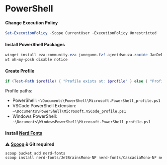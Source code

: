 # PowerShell

#### Change Execution Policy

```powershell
Set-ExecutionPolicy -Scope CurrentUser -ExecutionPolicy Unrestricted
```

#### Install PowerShell Packages

```powershell
winget install eza-community.eza junegunn.fzf ajeetdsouza.zoxide JanDeDobbeleer.OhMyPosh Microsoft.PowerShell --source winget --accept-package-agreements --accept-source-agreements
wt oh-my-posh disable notice
```

#### Create Profile

```powershell
if (Test-Path $profile) { "Profile exists at: $profile" } else { "Profile does not exist. Creating..."; New-Item -Path $profile -Type File -Force; "Profile created at: $profile" }
```
Profile paths:
- PowerShell: ``~\Documents\PowerShell\Microsoft.PowerShell_profile.ps1``
- VSCode PowerShell Extension: ``~\Documents\PowerShell\Microsoft.VSCode_profile.ps1``
- Windows PowerShell: ``~\Documents\WindowsPowerShell\Microsoft.PowerShell_profile.ps1``

#### Install [Nerd Fonts](https://www.nerdfonts.com/)
⚠️ **[Scoop](https://github.com/fahim-ahmed05/dotfiles/blob/main/docs/windows.md#install-scoop) & Git required**
```PowerShell
scoop bucket add nerd-fonts
scoop install nerd-fonts/JetBrainsMono-NF nerd-fonts/CascadiaMono-NF nerd-fonts/UbuntuMono-NF
```

